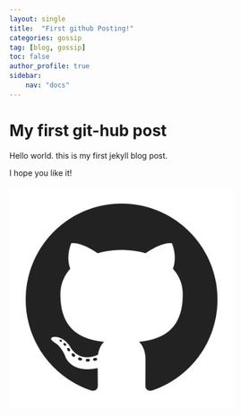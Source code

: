 ```yaml
---
layout: single
title:  "First github Posting!"
categories: gossip
tag: [blog, gossip]
toc: false
author_profile: true
sidebar:
    nav: "docs"
---
```


# My first git-hub post
Hello world. this is my first jekyll blog post.

I hope you like it!

![r6YemvF9_400x400](/images/2022-02-12-first/r6YemvF9_400x400-16449210461832.jpg)
